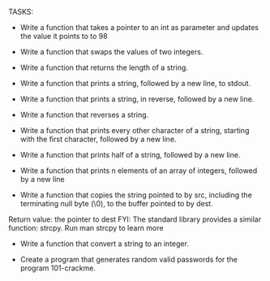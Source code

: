 TASKS:

* Write a function that takes a pointer to an int as parameter and updates the value it points to to 98

* Write a function that swaps the values of two integers.

* Write a function that returns the length of a string.

* Write a function that prints a string, followed by a new line, to stdout.

* Write a function that prints a string, in reverse, followed by a new line.

* Write a function that reverses a string.

* Write a function that prints every other character of a string, starting with the first character, followed by a new line.

* Write a function that prints half of a string, followed by a new line.

* Write a function that prints n elements of an array of integers, followed by a new line

* Write a function that copies the string pointed to by src, including the terminating null byte (\0), to the buffer pointed to by dest.

Return value: the pointer to dest
FYI: The standard library provides a similar function: strcpy. Run man strcpy to learn more

* Write a function that convert a string to an integer.

* Create a program that generates random valid passwords for the program 101-crackme.
